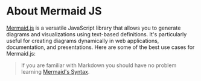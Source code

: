 # About Mermaid JS

[Mermaid.js](https://mermaid.js.org/) is a versatile JavaScript library that allows you to generate diagrams and visualizations using text-based definitions. It's particularly useful for creating diagrams dynamically in web applications, documentation, and presentations. Here are some of the best use cases for Mermaid.js:

> If you are familiar with Markdown you should have no problem learning [Mermaid's Syntax](/DiagramSyntax.md).